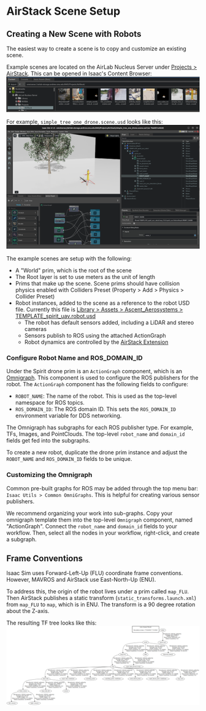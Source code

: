 # AirStack Scene Setup

## Creating a New Scene with Robots
The easiest way to create a scene is to copy and customize an existing scene.

Example scenes are located on the AirLab Nucleus Server under [Projects > AirStack](https://airlab-nucleus.andrew.cmu.edu/omni/web3/omniverse://airlab-nucleus.andrew.cmu.edu/Projects/AirStack/).
This can be opened in Isaac's Content Browser:
![Image of content browser](content_browser.png)

For example, `simple_tree_one_drone.scene.usd` looks like this:
![scene setup](scene_setup.png)

The example scenes are setup with the following:

- A "World" prim, which is the root of the scene
- The Root layer is set to use meters as the unit of length
- Prims that make up the scene. Scene prims should have collision physics enabled with Colliders Preset (Property > Add > Physics > Collider Preset)
- Robot instances, added to the scene as a reference to the robot USD file. Currently this file is [Library > Assets > Ascent_Aerosystems > TEMPLATE_spirit_uav.robot.usd](https://airlab-nucleus.andrew.cmu.edu/omni/web3/omniverse://airlab-nucleus.andrew.cmu.edu/Library/Assets/Ascent_Aerosystems/Spirit_UAV/TEMPLATE_spirit_uav.robot.usd)
  - The robot has default sensors added, including a LiDAR and stereo cameras
  - Sensors publish to ROS using the attached ActionGraph
  - Robot dynamics are controlled by the [AirStack Extension](ascent_sitl_extension.md)


### Configure Robot Name and ROS_DOMAIN_ID

Under the Spirit drone prim is an `ActionGraph` component, which is an [Omnigraph](https://docs.omniverse.nvidia.com/extensions/latest/ext_omnigraph.html). This component is used to configure the ROS publishers for the robot. The `ActionGraph` component has the following fields to configure:

- `ROBOT_NAME`: The name of the robot. This is used as the top-level namespace for ROS topics.
- `ROS_DOMAIN_ID`: The ROS domain ID. This sets the `ROS_DOMAIN_ID` environment variable for DDS networking.

The Omnigraph has subgraphs for each ROS publisher type. For example, TFs, Images, and PointClouds. The top-level `robot_name` and `domain_id` fields get fed into the subgraphs. 

To create a new robot, duplicate the drone prim instance and adjust the `ROBOT_NAME` and `ROS_DOMAIN_ID` fields to be unique.



### Customizing the Omnigraph

Common pre-built graphs for ROS may be added through the top menu bar: `Isaac Utils > Common OmniGraphs`.
This is helpful for creating various sensor publishers.

We recommend organizing your work into sub-graphs.
Copy your omnigraph template them into the top-level `Omnigraph` component, named "ActionGraph". Connect the `robot_name` and `domain_id` fields to your workflow. Then, select all the nodes in your workflow, right-click, and create a subgraph.


## Frame Conventions
Isaac Sim uses Forward-Left-Up (FLU) coordinate frame conventions.  However, MAVROS and AirStack use East-North-Up (ENU). 

To address this, the origin of the robot lives under a prim called `map_FLU`. Then AirStack publishes a static transform (`static_transforms.launch.xml`) from `map_FLU` to `map`, which is in ENU. The transform is a 90 degree rotation about the Z-axis. 

The resulting TF tree looks like this:
![Image of tf tree](tf_tree.png)